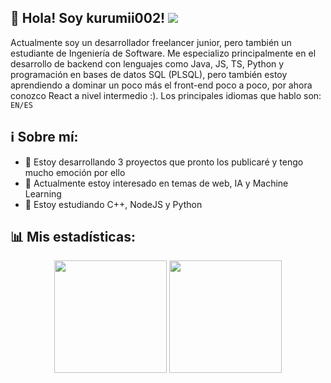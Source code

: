 ## 👋 Hola! Soy kurumii002! ![](https://komarev.com/ghpvc/?username=kurumii002) 
Actualmente soy un desarrollador freelancer junior, pero también un estudiante de Ingeniería de Software. Me especializo principalmente en el desarrollo de backend con lenguajes como Java, JS, TS, Python y programación en bases de datos SQL (PLSQL), pero también estoy aprendiendo a dominar un poco más el front-end poco a poco, por ahora conozco React a nivel intermedio :). Los principales idiomas que hablo son: `EN/ES`

## ℹ️ Sobre mí: 
- 🚀 Estoy desarrollando 3 proyectos que pronto los publicaré y tengo mucho emoción por ello
- 💞️ Actualmente estoy interesado en temas de web, IA y Machine Learning
- 🌱 Estoy estudiando C++, NodeJS y Python

## 📊 Mis estadísticas:
<div align=center>
  <img height="180em" src="https://github-readme-stats.vercel.app/api?username=kurumii002&show_icons=true&hide_border=false&&count_private=true&include_all_commits=true" />
  <img height="180em" src="https://github-readme-stats.vercel.app/api/top-langs/?username=kurumii002&show_icons=true&layout=compact&langs_count=6" />
</div>
